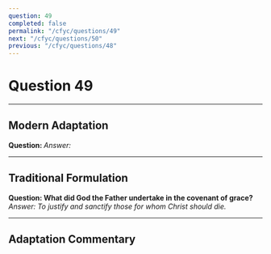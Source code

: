 ```yaml
---
question: 49
completed: false
permalink: "/cfyc/questions/49"
next: "/cfyc/questions/50"
previous: "/cfyc/questions/48"
---
```

# Question 49
---
## Modern Adaptation
<strong>
    Question:
</strong>

<em>
    Answer:
</em>

---
## Traditional Formulation
<strong>
    Question: What did God the Father undertake in the covenant of grace?
</strong>

<em>
    Answer: To justify and sanctify those for whom Christ should die.
</em>

---
## Adaptation Commentary
